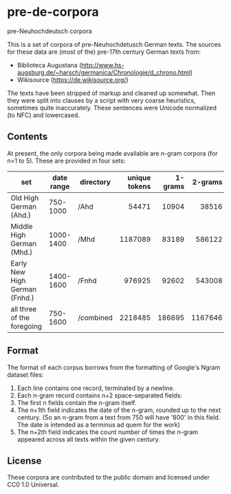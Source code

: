 pre-de-corpora
==============

pre-Neuhochdeutsch corpora

This is a set of corpora of pre-Neuhochdetusch German texts. The sources for these data are (most of the) pre-17th century German texts from:
* Biblioteca Augustana (http://www.hs-augsburg.de/~harsch/germanica/Chronologie/d_chrono.html)
* Wikisource (https://de.wikisource.org/)

The texts have been stripped of markup and cleaned up somewhat. Then they were split into clauses by a script with very coarse heuristics, sometimes quite inaccurately. These sentences were Unicode normalized (to NFC) and lowercased.

## Contents
At present, the only corpora being made available are n-gram corpora (for n=1 to 5). These are provided in four sets:

| set                           | date range | directory | unique tokens | 1-grams | 2-grams | 3-grams | 4-grams | 5-grams |
|-------------------------------|------------|-----------|--------------:|--------:|--------:|--------:|--------:|--------:|
| Old High German (Ahd.)        | 750-1000   | /Ahd      | 54471         | 10904   | 38516   | 49859   | 49947   | 47326   |
| Middle High German (Mhd.)     | 1000-1400  | /Mhd      | 1187089       | 83189   | 586122  | 1001540 | 1052231 | 992440  |
| Early New High German (Fnhd.) | 1400-1600  | /Fnhd     | 976925        | 92602   | 543008  | 851157  | 888457  | 862754  |
| all three of the foregoing    | 750-1600   | /combined | 2218485       | 186695  | 1167646 | 1902556 | 1990635 | 1902520 |

## Format
The format of each corpus borrows from the formatting of Google's Ngram dataset files:
 1. Each line contains one record, terminated by a newline.
 2. Each n-gram record contains n+2 space-separated fields:
   1. The first n fields contain the n-gram itself.
   2. The n+1th field indicates the date of the n-gram, rounded up to the next century. (So an n-gram from a text from 750 will have '800' in this field. The date is intended as a terminus ad quem for the work)
   3. The n+2th field indicates the count number of times the n-gram appeared across all texts within the given century.

## License
These corpora are contributed to the public domain and licensed under CC0 1.0 Universal.
